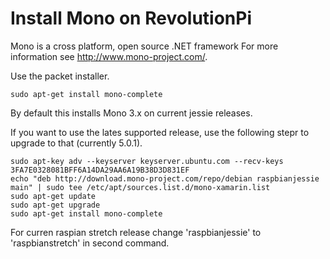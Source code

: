 # Install Mono on RevolutionPi
Mono is a cross platform, open source .NET framework
For more information see http://www.mono-project.com/.

Use the packet installer.

    sudo apt-get install mono-complete

By default this installs Mono 3.x on current jessie releases.


If you want to use the lates supported release,
use the following stepr to upgrade to that (currently 5.0.1).

    sudo apt-key adv --keyserver keyserver.ubuntu.com --recv-keys 3FA7E0328081BFF6A14DA29AA6A19B38D3D831EF
    echo "deb http://download.mono-project.com/repo/debian raspbianjessie main" | sudo tee /etc/apt/sources.list.d/mono-xamarin.list
    sudo apt-get update
    sudo apt-get upgrade
    sudo apt-get install mono-complete

For curren raspian stretch release change 'raspbianjessie' to 'raspbianstretch' in second command.
